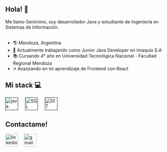 ## Hola! 👋
Me llamo Gerónimo, soy desarrollador Java y estudiante de Ingeniería en Sistemas de Información.
<br><br>
 - :earth_americas: Mendoza, Argentina 
 - :office:	Actualmente trabajando como Junior Java Developer en Imaquio S.A
 - :books: Cursando 4° año en Universidad Tecnológica Nacional - Facultad Regional Mendoza
 - :arrow_upper_right: Avanzando en mi aprendizaje de Frontend con React


## Mi stack 	:computer:

[<img src="https://cdn-icons-png.flaticon.com/512/5968/5968282.png" height="40" alt="java">]()
&emsp;
[<img src="https://cdn-icons.flaticon.com/png/512/4492/premium/4492311.png?token=exp=1655996176~hmac=941e7e5593230840efc709bd9040a92f" height="40" alt="SQL">]() 
&emsp;
[<img src="https://cdn-icons.flaticon.com/png/512/4908/premium/4908200.png?token=exp=1655996291~hmac=347d8605089ba5594fdce649cf32702c" height="40" alt="GIT">]()

## Contactame!
[<img src='https://cdn-icons-png.flaticon.com/512/2111/2111499.png' alt='linkedin' height='40'>](https://www.linkedin.com/in/ortizgeronimo26/)
&emsp;[<img src='https://cdn-icons-png.flaticon.com/512/732/732200.png' alt="gmail" height="40">](mailto:geroortizz123@gmail.com)

